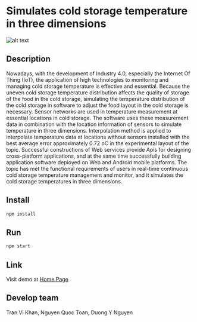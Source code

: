 # Simulates cold storage temperature in three dimensions

![alt text](https://eastceylon.com/images/2021/01/24/image52a3bf66e62e3750.png)
## Description
Nowadays, with the development of Industry 4.0, especially the Internet Of Thing (IoT), the application of high technologies to monitoring and managing cold storage temperature is effective and essential. Because the uneven cold storage temperature distribution affects the quality of storage of the food in the cold storage, simulating the temperature distribution of the cold storage in software to adjust the food layout in the cold storage  is necessary. Sensor networks are used in temperature measurement at essential locations in cold storage. The software uses these measurement data in combination with the location information of sensors to simulate temperature in three dimensions. Interpolation method is applied to interpolate temperature data at locations without sensors installed with the best average error approximately 0.72 oC in the experimental layout of the topic. Successful constructions of Web services provide Apis for designing cross-platform applications, and at the same time successfully building application software deployed on Web and Android mobile platforms. The topic has met the functional requirements of users in real-time continuous cold storage temperature management and monitor, and it simulates the cold storage temperatures in three dimensions. 
## Install

```bash
npm install
```

## Run

```bash
npm start
```
## Link
Visit demo at [Home Page](http://vikhan.herokuapp.com/)

## Develop team
Tran Vi Khan, Nguyen Quoc Toan, Duong Y Nguyen
